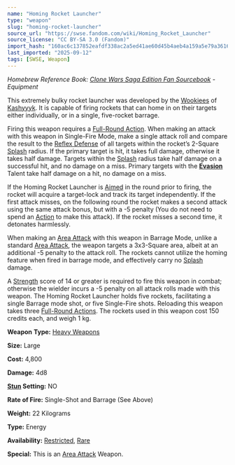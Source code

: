 ```yaml
---
name: "Homing Rocket Launcher"
type: "weapon"
slug: "homing-rocket-launcher"
source_url: "https://swse.fandom.com/wiki/Homing_Rocket_Launcher"
source_license: "CC BY-SA 3.0 (Fandom)"
import_hash: "160ac6c137852eafdf338ac2a5ed41ae60d45b4aeb4a159a5e79a3616a2fe4e3"
last_imported: "2025-09-12"
tags: [SWSE, Weapon]
---
```

*Homebrew Reference Book: [Clone Wars Saga Edition Fan Sourcebook](https://swse.fandom.com/wiki/Clone_Wars_Saga_Edition_Fan_Sourcebook) - Equipment*

This extremely bulky rocket launcher was developed by the [Wookiees](https://swse.fandom.com/wiki/Wookiees) of [Kashyyyk](https://swse.fandom.com/wiki/Kashyyyk). It is capable of firing rockets that can home in on their targets either individually, or in a single, five-rocket barrage.

Firing this weapon requires a [Full-Round Action](https://swse.fandom.com/wiki/Full-Round_Action). When making an attack with this weapon in Single-Fire Mode, make a single attack roll and compare the result to the [Reflex Defense](https://swse.fandom.com/wiki/Reflex_Defense) of all targets within the rocket’s 2-Square [Splash](https://swse.fandom.com/wiki/Splash) radius. If the primary target is hit, it takes full damage, otherwise it takes half damage. Targets within the [Splash](https://swse.fandom.com/wiki/Splash) radius take half damage on a successful hit, and no damage on a miss. Primary targets with the [**Evasion**](https://swse.fandom.com/wiki/Evasion) Talent take half damage on a hit, no damage on a miss.

If the Homing Rocket Launcher is [Aimed](https://swse.fandom.com/wiki/Aimed) in the round prior to firing, the rocket will acquire a target-lock and track its target independently. If the first attack misses, on the following round the rocket makes a second attack using the same attack bonus, but with a -5 penalty (You do not need to spend an [Action](https://swse.fandom.com/wiki/Action) to make this attack). If the rocket misses a second time, it detonates harmlessly.

When making an [Area Attack](https://swse.fandom.com/wiki/Area_Attack) with this weapon in Barrage Mode, unlike a standard [Area Attack](https://swse.fandom.com/wiki/Area_Attack), the weapon targets a 3x3-Square area, albeit at an additional -5 penalty to the attack roll. The rockets cannot utilize the homing feature when fired in barrage mode, and effectively carry no [Splash](https://swse.fandom.com/wiki/Splash) damage.

A [Strength](https://swse.fandom.com/wiki/Strength) score of 14 or greater is required to fire this weapon in combat; otherwise the wielder incurs a -5 penalty on all attack rolls made with this weapon. The Homing Rocket Launcher holds five rockets, facilitating a single Barrage mode shot, or five Single-Fire shots. Reloading this weapon takes three [Full-Round Actions](https://swse.fandom.com/wiki/Full-Round_Actions). The rockets used in this weapon cost 150 credits each, and weigh 1 kg.

**Weapon** **Type:** [Heavy Weapons](https://swse.fandom.com/wiki/Heavy_Weapons)

**Size:** Large

**Cost:** 4,800

**Damage:** 4d8

**[Stun](https://swse.fandom.com/wiki/Stun) Setting:** NO

**Rate of Fire:** Single-Shot and Barrage (See Above)

**Weight:** 22 Kilograms

**Type:** Energy

**Availability:** [Restricted](https://swse.fandom.com/wiki/Restricted), [Rare](https://swse.fandom.com/wiki/Rare)

**Special:** This is an [Area Attack](https://swse.fandom.com/wiki/Area_Attack) Weapon.
